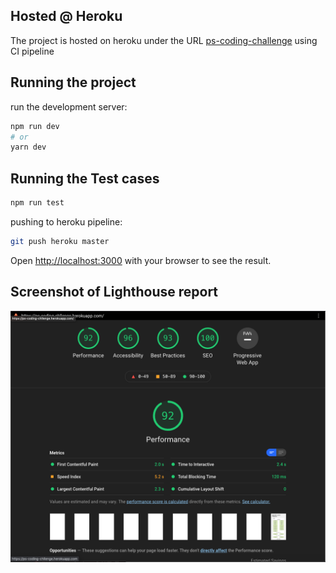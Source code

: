 ## Hosted @ Heroku

The project is hosted on heroku under the URL [ps-coding-challenge](https://ps-coding-chllenge.herokuapp.com/) using CI pipeline

## Running the project

run the development server:

```bash
npm run dev
# or
yarn dev
```
## Running the Test cases

```bash
npm run test
```

pushing to heroku pipeline:

```bash
git push heroku master
```

Open [http://localhost:3000](http://localhost:3000) with your browser to see the result.

## Screenshot of Lighthouse report

![Lighthouse Report Screenshot](./public/assets/lighthouse-report.png)
